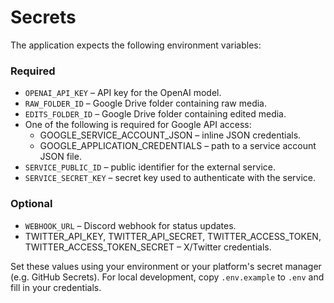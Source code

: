 # Secrets

The application expects the following environment variables:

### Required

- `OPENAI_API_KEY` – API key for the OpenAI model.
- `RAW_FOLDER_ID` – Google Drive folder containing raw media.
- `EDITS_FOLDER_ID` – Google Drive folder containing edited media.
- One of the following is required for Google API access:
  - GOOGLE_SERVICE_ACCOUNT_JSON – inline JSON credentials.
  - GOOGLE_APPLICATION_CREDENTIALS – path to a service account JSON file.
- `SERVICE_PUBLIC_ID` – public identifier for the external service.
- `SERVICE_SECRET_KEY` – secret key used to authenticate with the service.

### Optional

- `WEBHOOK_URL` – Discord webhook for status updates.
- TWITTER_API_KEY, TWITTER_API_SECRET, TWITTER_ACCESS_TOKEN, TWITTER_ACCESS_TOKEN_SECRET – X/Twitter credentials.

Set these values using your environment or your platform's secret manager (e.g. GitHub Secrets). For local development, copy `.env.example` to `.env` and fill in your credentials.
